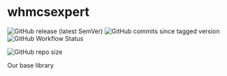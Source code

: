 # whmcsexpert
![GitHub release (latest SemVer)](https://shields.eunarede.com/github/v/release/whmcsexpert/whmcsexpert)
![GitHub commits since tagged version](https://shields.eunarede.com/github/commits-since/whmcsexpert/whmcsexpert/latest)
![GitHub Workflow Status](https://shields.eunarede.com/github/workflow/status/whmcsexpert/whmcsexpert/php)

![GitHub repo size](https://shields.eunarede.com/github/repo-size/whmcsexpert/whmcsexpert)

Our base library
